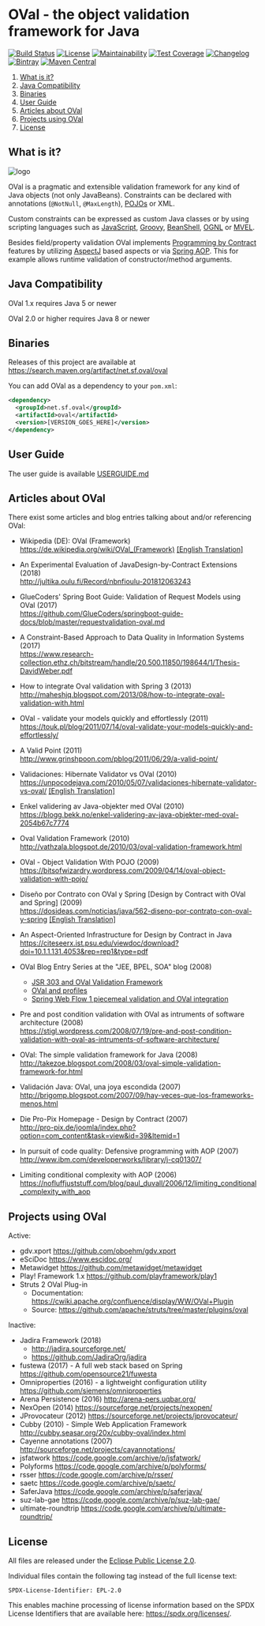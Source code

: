 # OVal - the object validation framework for Java

[![Build Status](https://github.com/sebthom/oval/workflows/Build/badge.svg "GitHub Actions")](https://github.com/sebthom/oval/actions?query=workflow%3A%22Build%22)
[![License](https://img.shields.io/github/license/sebthom/oval.svg?color=blue)](LICENSE.txt)
[![Maintainability](https://api.codeclimate.com/v1/badges/2178a43bf71aaf2622e6/maintainability)](https://codeclimate.com/github/sebthom/oval/maintainability)
[![Test Coverage](https://api.codeclimate.com/v1/badges/2178a43bf71aaf2622e6/test_coverage)](https://codeclimate.com/github/sebthom/oval/test_coverage)
[![Changelog](https://img.shields.io/badge/changelog-blue)](CHANGELOG.md)
[![Bintray](https://img.shields.io/bintray/v/sebthom/maven/oval?label=jcenter.bintray)](https://bintray.com/sebthom/maven/oval/_latestVersion)
[![Maven Central](https://img.shields.io/maven-central/v/net.sf.oval/oval)](https://search.maven.org/artifact/net.sf.oval/oval)

1. [What is it?](#what-is-it)
1. [Java Compatibility](#compatibility)
1. [Binaries](#binaries)
1. [User Guide](#user-guide)
1. [Articles about OVal](#articles-about-oval)
1. [Projects using OVal](#projects-using-oval)
1. [License](#license)


## <a name="what-is-it"></a>What is it?

![logo](src/site/resources/images/oval-banner.png)

OVal is a pragmatic and extensible validation framework for any kind of Java objects (not only JavaBeans).
Constraints can be declared with annotations (`@NotNull`, `@MaxLength`), [POJOs](https://en.wikipedia.org/wiki/Plain_old_Java_object) or XML.

Custom constraints can be expressed as custom Java classes or by using scripting languages such as [JavaScript](https://github.com/mozilla/rhino), [Groovy](http://groovy-lang.org/),
[BeanShell](http://www.beanshell.org/), [OGNL](https://github.com/jkuhnert/ognl) or [MVEL](https://github.com/mvel/mvel).

Besides field/property validation OVal implements [Programming by Contract](https://en.wikipedia.org/wiki/Design_by_contract) features by utilizing [AspectJ](https://www.eclipse.org/aspectj/doc/next/progguide/starting-aspectj.html) based aspects or via [Spring AOP](https://docs.spring.io/spring/docs/current/spring-framework-reference/core.html). This for example allows runtime validation of constructor/method arguments.


## <a name="compatibility"></a>Java Compatibility

OVal 1.x requires Java 5 or newer

OVal 2.0 or higher requires Java 8 or newer


## <a name="binaries"></a>Binaries

Releases of this project are available at https://search.maven.org/artifact/net.sf.oval/oval

You can add OVal as a dependency to your `pom.xml`:

```xml
<dependency>
  <groupId>net.sf.oval</groupId>
  <artifactId>oval</artifactId>
  <version>[VERSION_GOES_HERE]</version>
</dependency>
```


## <a name="user-guide"></a>User Guide

The user guide is available [USERGUIDE.md](./USERGUIDE.md)


## <a name="articles-about-oval"></a>Articles about OVal

There exist some articles and blog entries talking about and/or referencing OVal:

- Wikipedia (DE): OVal (Framework) \
 <https://de.wikipedia.org/wiki/OVal_(Framework)> [\[English
    Translation\]](https://translate.google.com/translate?sl=de&tl=en&u=https%3A%2F%2Fde.wikipedia.org%2Fwiki%2FOVal_%28Framework%29)

- An Experimental Evaluation of JavaDesign-by-Contract Extensions (2018) \
  <http://jultika.oulu.fi/Record/nbnfioulu-201812063243>

- GlueCoders' Spring Boot Guide: Validation of Request Models using OVal (2017) \
  <https://github.com/GlueCoders/springboot-guide-docs/blob/master/requestvalidation-oval.md>

- A Constraint-Based Approach to Data Quality in Information Systems (2017) \
  <https://www.research-collection.ethz.ch/bitstream/handle/20.500.11850/198644/1/Thesis-DavidWeber.pdf>

- How to integrate Oval validation with Spring 3 (2013) \
  <http://maheshjq.blogspot.com/2013/08/how-to-integrate-oval-validation-with.html>

- OVal - validate your models quickly and effortlessly (2011) \
  <https://touk.pl/blog/2011/07/14/oval-validate-your-models-quickly-and-effortlessly/>

- A Valid Point (2011) \
  <http://www.grinshpoon.com/pblog/2011/06/29/a-valid-point/>

- Validaciones: Hibernate Validator vs OVal (2010) \
  <https://unpocodejava.com/2010/05/07/validaciones-hibernate-validator-vs-oval/>
 [\[English
    Translation\]](https://translate.google.com/translate?sl=es&tl=en&u=https%3A%2F%2Funpocodejava.com%2F2010%2F05%2F07%2Fvalidaciones-hibernate-validator-vs-oval%2F)

- Enkel validering av Java-objekter med OVal (2010) \
  <https://blogg.bekk.no/enkel-validering-av-java-objekter-med-oval-2054b67c7774>

- Oval Validation Framework (2010) \
  <http://vathzala.blogspot.de/2010/03/oval-validation-framework.html>

- OVal - Object Validation With POJO (2009) \
  <https://bitsofwizardry.wordpress.com/2009/04/14/oval-object-validation-with-pojo/>

- Diseño por Contrato con OVal y Spring \[Design by Contract with OVal and Spring\] (2009) \
  <https://dosideas.com/noticias/java/562-diseno-por-contrato-con-oval-y-spring> [\[English
    Translation\]](https://translate.google.com/translate?hl=&sl=es&tl=en&u=https%3A%2F%2Fdosideas.com%2Fnoticias%2Fjava%2F562-diseno-por-contrato-con-oval-y-spring)

- An Aspect-Oriented Infrastructure for Design by Contract in Java \
  <https://citeseerx.ist.psu.edu/viewdoc/download?doi=10.1.1.131.4053&rep=rep1&type=pdf>

- OVal Blog Entry Series at the "JEE, BPEL, SOA" blog (2008)
  - [JSR 303 and OVal Validation
  Framework](https://lukaszbudnik.blogspot.com/2008/12/jsr-303-and-oval-validation-framework.html)
  - [OVal and
    profiles](https://lukaszbudnik.blogspot.com/2008/12/oval-and-profiles.html)
  - [Spring Web Flow 1 piecemeal validation and OVal
    integration](https://lukaszbudnik.blogspot.com/2008/12/springs-piecemeal-validation-and-oval.html)

- Pre and post condition validation with OVal as intruments of software architecture (2008) \
  <https://stigl.wordpress.com/2008/07/19/pre-and-post-condition-validation-with-oval-as-intruments-of-software-architecture/>

- OVal: The simple validation framework for Java (2008) \
  <http://takezoe.blogspot.com/2008/03/oval-simple-validation-framework-for.html>

- Validación Java: OVal, una joya escondida (2007) \
  <http://brigomp.blogspot.com/2007/09/hay-veces-que-los-frameworks-menos.html>

- Die Pro-Pix Homepage - Design by Contract (2007) \
  <http://pro-pix.de/joomla/index.php?option=com_content&task=view&id=39&Itemid=1>

- In pursuit of code quality: Defensive programming with AOP (2007) \
  <http://www.ibm.com/developerworks/library/j-cq01307/>

- Limiting conditional complexity with AOP (2006)\
  <https://nofluffjuststuff.com/blog/paul_duvall/2006/12/limiting_conditional_complexity_with_aop>

## <a name="projects-using-oval"></a>Projects using OVal

Active:
- gdv.xport <https://github.com/oboehm/gdv.xport>
- eSciDoc <https://www.escidoc.org/>
- Metawidget <https://github.com/metawidget/metawidget>
- Play! Framework 1.x <https://github.com/playframework/play1>
- Struts 2 OVal Plug-in
  - Documentation: <https://cwiki.apache.org/confluence/display/WW/OVal+Plugin>
  - Source: <https://github.com/apache/struts/tree/master/plugins/oval>

Inactive:
- Jadira Framework (2018)
  - <http://jadira.sourceforge.net/>
  - <https://github.com/JadiraOrg/jadira>
- fustewa (2017) - A full web stack based on Spring <https://github.com/opensource21/fuwesta>
- Omniproperties (2016) - a lightweight configuration utility <https://github.com/siemens/omniproperties>
- Arena Persistence (2016) <http://arena-pers.uqbar.org/>
- NexOpen (2014) <https://sourceforge.net/projects/nexopen/>
- JProvocateur (2012) <https://sourceforge.net/projects/jprovocateur/>
- Cubby (2010) - Simple Web Application Framework <http://cubby.seasar.org/20x/cubby-oval/index.html>
- Cayenne annotations (2007) <http://sourceforge.net/projects/cayannotations/>
- jsfatwork <https://code.google.com/archive/p/jsfatwork/>
- Polyforms <https://code.google.com/archive/p/polyforms/>
- rsser <https://code.google.com/archive/p/rsser/>
- saetc <https://code.google.com/archive/p/saetc/>
- SaferJava <https://code.google.com/archive/p/saferjava/>
- suz-lab-gae <https://code.google.com/archive/p/suz-lab-gae/>
- ultimate-roundtrip <https://code.google.com/archive/p/ultimate-roundtrip/>


## <a name="license"></a>License

All files are released under the [Eclipse Public License 2.0](LICENSE.txt).

Individual files contain the following tag instead of the full license text:
```
SPDX-License-Identifier: EPL-2.0
```

This enables machine processing of license information based on the SPDX License Identifiers that are available here: https://spdx.org/licenses/.
